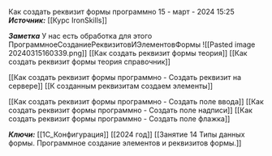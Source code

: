 
Как создать реквизит формы программно
 15 - март - 2024  15:25 
***Источник:***  [[Курс IronSkills]] 

***Заметка*** 
У нас есть обработка для этого ПрограммноеСозданиеРеквизитовИЭлементовФормы
 ![[Pasted image 20240315160339.png]]
[[Как создать реквизит формы теория]]
[[Как создать реквизит формы теория справочник]]

[[Как создать реквизит формы программно - Создать реквизит на сервере]]
[[К созданным реквизитам создаем элементы]]

[[Как создать реквизит формы программно - Создать поле ввода]]
[[Как создать реквизит формы программно - Создать поле надписи]]
[[Как создать реквизит формы программно - Создать поле флажка]]


***Ключи:*** [[1С_Конфигурация]] [[2024 год]]  [[Занятие 14 Типы данных формы. Программное создание элементов и реквизитов формы.]]